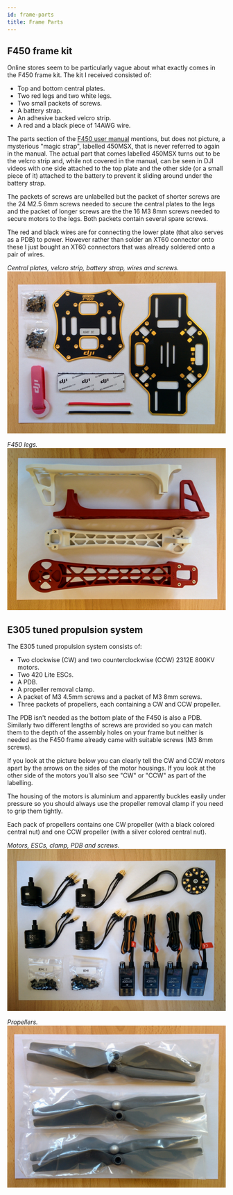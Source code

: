 ```yaml
---
id: frame-parts
title: Frame Parts
---
```


F450 frame kit
--------------

Online stores seem to be particularly vague about what exactly comes in the F450 frame kit. The kit I received consisted of:

* Top and bottom central plates.
* Two red legs and two white legs.
* Two small packets of screws.
* A battery strap.
* An adhesive backed velcro strip.
* A red and a black piece of 14AWG wire.

The parts section of the [F450 user manual](http://dl.djicdn.com/downloads/flamewheel/en/F450_User_Manual_v2.2_en.pdf) mentions, but does not picture, a mysterious "magic strap", labelled 450MSX, that is never referred to again in the manual. The actual part that comes labelled 450MSX turns out to be the velcro strip and, while not covered in the manual, can be seen in DJI videos with one side attached to the top plate and the other side (or a small piece of it) attached to the battery to prevent it sliding around under the battery strap.

The packets of screws are unlabelled but the packet of shorter screws are the 24 M2.5 6mm screws needed to secure the central plates to the legs and the packet of longer screws are the the 16 M3 8mm screws needed to secure motors to the legs. Both packets contain several spare screws.

The red and black wires are for connecting the lower plate (that also serves as a PDB) to power. However rather than solder an XT60 connector onto these I just bought an XT60 connectors that was already soldered onto a pair of wires.

_Central plates, velcro strip, battery strap, wires and screws._  
![F450 parts](assets/images/assembly/frame/parts/f450-kit-parts.jpg)

_F450 legs._  
![F450 legs](assets/images/assembly/frame/parts/f450-kit-parts-legs.jpg)

E305 tuned propulsion system
----------------------------

The E305 tuned propulsion system consists of:

* Two clockwise (CW) and two counterclockwise (CCW) 2312E 800KV motors.
* Two 420 Lite ESCs.
* A PDB.
* A propeller removal clamp.
* A packet of M3 4.5mm screws and a packet of M3 8mm screws.
* Three packets of propellers, each containing a CW and CCW propeller.

The PDB isn't needed as the bottom plate of the F450 is also a PDB. Similarly two different lengths of screws are provided so you can match them to the depth of the assembly holes on your frame but neither is needed as the F450 frame already came with suitable screws (M3 8mm screws).

If you look at the picture below you can clearly tell the CW and CCW motors apart by the arrows on the sides of the motor housings. If you look at the other side of the motors you'll also see "CW" or "CCW" as part of the labelling.

The housing of the motors is aluminium and apparently buckles easily under pressure so you should always use the propeller removal clamp if you need to grip them tightly.

Each pack of propellers contains one CW propeller (with a black colored central nut) and one CCW propeller (with a silver colored central nut).

_Motors, ESCs, clamp, PDB and screws._  
![E305 parts](assets/images/assembly/frame/parts/e305-system-parts.jpg)

_Propellers._  
![propellers](assets/images/assembly/frame/parts/e305-system-parts-props.jpg)
